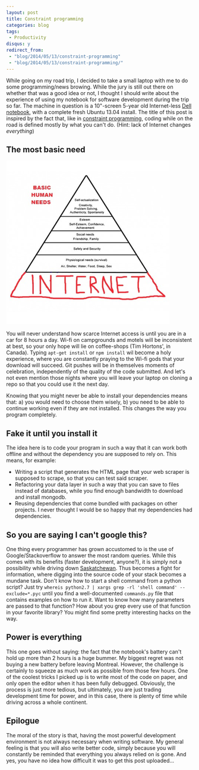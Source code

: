 ```yaml
---
layout: post
title: Constraint programming
categories: blog
tags: 
 - Productivity
disqus: y
redirect_from:
 - "blog/2014/05/13/constraint-programming"
 - "blog/2014/05/13/constraint-programming/"
---
```


While going on my road trip, I decided to take a small laptop with me to do some programming/news browing. While the jury is still out there on whether that was a good idea or not, I thought I should write about the experience of using my notebook for software development during the trip so far. The machine in question is a 10"-screen 5-year old Internet-less [Dell notebook](http://www.dell.com/ca/p/inspiron-mini1012/pd), with a complete fresh Ubuntu 13.04 install. The title of this post is inspired by the fact that, like in [constraint programming](http://en.wikipedia.org/wiki/Constraint_programming), coding while on the road is defined mostly by what you can't do. (Hint: lack of Internet changes *everything*)


The most basic need
-------------------

<img src="/images/internet_maslow.png" />

You will never understand how scarce Internet access is until you are in a car for 8 hours a day. Wi-fi on campgrounds and motels will be inconsistent at best, so your only hope will lie on coffee-shops (Tim Hortons', in Canada). Typing `apt-get install` or `npm install` wil become a holy experience, where you are constantly praying to the Wi-fi gods that your download will succeed. Git pushes will be in themselves moments of celebration, independently of the quality of the code submitted. And let's not even mention those nights where you will leave your laptop on cloning a repo so that you could use it the next day.

Knowing that you might never be able to install your dependencies means that: a) you would need to choose them wisely, b) you need to be able to continue working even if they are not installed. This changes the way you program completely.


Fake it until you install it
----------------------------

The idea here is to code your program in such a way that it can work both offline and without the dependency you are supposed to rely on. This means, for example:

- Writing a script that generates the HTML page that your web scraper is supposed to scrape, so that you can test said scraper.
- Refactoring your data layer in such a way that you can save to files instead of databases, while you find enough bandwidth to download and install mongodb.
- Reusing dependencies that come bundled with packages on other projects. I never thought I would be so happy that my dependencies had dependencies.


So you are saying I can't google this?
--------------------------------------

One thing every programmer has grown accustomed to is the use of Google/Stackoverflow to answer the most random queries. While this comes with its benefits (faster development, anyone?), it is simply not a possibility while driving down [Saskatchewan](http://en.wikipedia.org/wiki/Saskatchewan). Thus becomes a fight for information, where digging into the source code of your stack becomes a mundane task. 
Don't know how to start a shell command from a python script? Just try `whereis python2.7 | xargs grep -rl 'shell command' --exclude=*.pyc` until you find a well-documented `commands.py` file that contains examples on how to run it.
Want to know how many parameters are passed to that function? How about you grep every use of that function in your favorite library? You might find some pretty interesting hacks on the way.


Power is everything
-------------------

This one goes without saying: the fact that the notebook's battery can't hold up more than 2 hours is a huge bummer. My biggest regret was not buying a new battery before leaving Montreal. However, the challenge is certainly to squeeze as much work as possible from those few hours. One of the coolest tricks I picked up is to write most of the code on paper, and only open the editor when it has been fully debugged. Obviously, the process is just more tedious, but ultimately, you are just trading development time for power, and in this case, there is plenty of time while driving across a whole continent.


Epilogue
--------

The moral of the story is that, having the most powerful development environment is not always necessary when writing software. My general feeling is that you will also write better code, simply because you will constantly be reminded that everything you always relied on is gone.
And yes, you have no idea how difficult it was to get this post uploaded...
